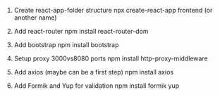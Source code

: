 1. Create react-app-folder structure
      npx create-react-app frontend (or another name)

2. Add react-router
      npm install react-router-dom

3. Add bootstrap
      npm install bootstrap

4. Setup proxy 3000vs8080 ports
      npm install http-proxy-middleware

5. Add axios (maybe can be a first step)
      npm install axios

6. Add Formik and Yup for validation
      npm install formik yup